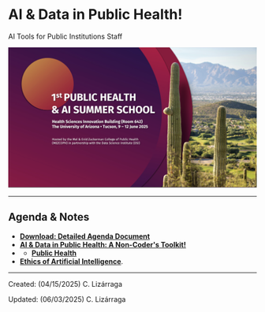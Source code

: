 # AI & Data in Public Health!
AI Tools for Public Institutions Staff 

<img src="https://github.com/ua-datalab/AI-for-Professionals/blob/main/images/AI_DataPublicHealth.png?raw=true" width=840>

***

## Agenda & Notes

* [**Download: Detailed Agenda Document**](https://github.com/ua-datalab/AI-for-Professionals/blob/main/docs/digital%20booklet%20FINAL_.pdf)
* [**AI & Data in Public Health: A Non-Coder's Toolkit!**](https://github.com/ua-datalab/AI-for-Professionals/wiki)
* * [**Public Health**](https://tyson-swetnam.github.io/intro-gpt/tutorials/publichealth/casestudy/)
* [**Ethics of Artificial Intelligence**](https://tyson-swetnam.github.io/intro-gpt/ethics/). 
***
 
Created: (04/15/2025) C. Lizárraga

Updated: (06/03/2025) C. Lizárraga
